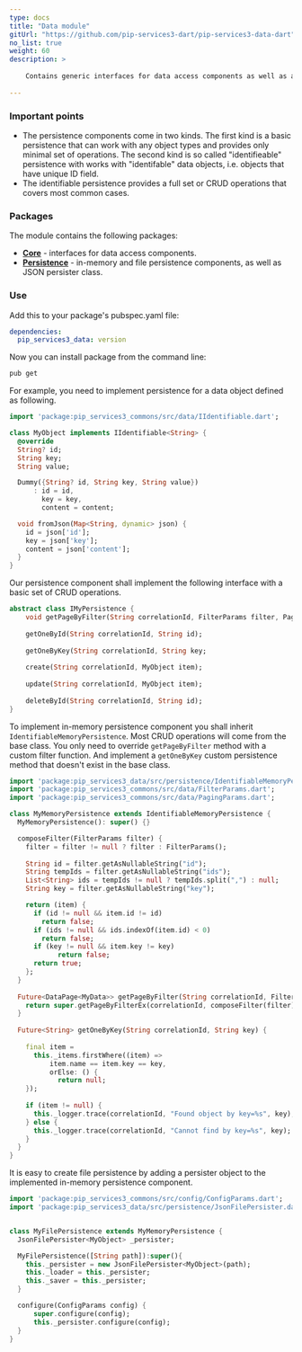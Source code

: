 ```yaml
---
type: docs
title: "Data module"
gitUrl: "https://github.com/pip-services3-dart/pip-services3-data-dart"
no_list: true
weight: 60
description: > 
  
    Contains generic interfaces for data access components as well as abstract implementations for in-memory and file persistence. 
 
---
```


### Important points
* The persistence components come in two kinds. The first kind is a basic persistence that can work with any object types and provides only minimal set of operations. The second kind is so called "identifieable" persistence with works with "identifable" data objects, i.e. objects that have unique ID field. 
* The identifiable persistence provides a full set or CRUD operations that covers most common cases.


### Packages

The module contains the following packages:

* [**Core**](core) - interfaces for data access components. 
* [**Persistence**](persistence) - in-memory and file persistence components, as well as JSON persister class.


### Use

Add this to your package's pubspec.yaml file:
```yaml
dependencies:
  pip_services3_data: version
```

Now you can install package from the command line:
```bash
pub get
```

For example, you need to implement persistence for a data object defined as following.

```dart
import 'package:pip_services3_commons/src/data/IIdentifiable.dart';

class MyObject implements IIdentifiable<String> {
  @override
  String? id;
  String key;
  String value;

  Dummy({String? id, String key, String value})
      : id = id,
        key = key,
        content = content;

  void fromJson(Map<String, dynamic> json) {
    id = json['id'];
    key = json['key'];
    content = json['content'];
  }
}

```

Our persistence component shall implement the following interface with a basic set of CRUD operations.

```dart
abstract class IMyPersistence {
    void getPageByFilter(String correlationId, FilterParams filter, PagingParams paging);
    
    getOneById(String correlationId, String id);
    
    getOneByKey(String correlationId, String key;
    
    create(String correlationId, MyObject item);
    
    update(String correlationId, MyObject item);
    
    deleteById(String correlationId, String id);
}
```

To implement in-memory persistence component you shall inherit `IdentifiableMemoryPersistence`. 
Most CRUD operations will come from the base class. You only need to override `getPageByFilter` method with a custom filter function.
And implement a `getOneByKey` custom persistence method that doesn't exist in the base class.

```dart
import 'package:pip_services3_data/src/persistence/IdentifiableMemoryPersistence.dart';
import 'package:pip_services3_commons/src/data/FilterParams.dart';
import 'package:pip_services3_commons/src/data/PagingParams.dart';

class MyMemoryPersistence extends IdentifiableMemoryPersistence {
  MyMemoryPersistence(): super() {}

  composeFilter(FilterParams filter) {
    filter = filter != null ? filter : FilterParams();
    
    String id = filter.getAsNullableString("id");
    String tempIds = filter.getAsNullableString("ids");
    List<String> ids = tempIds != null ? tempIds.split(",") : null;
    String key = filter.getAsNullableString("key");

    return (item) {
      if (id != null && item.id != id)
        return false;
      if (ids != null && ids.indexOf(item.id) < 0)
        return false;
      if (key != null && item.key != key)
            return false;
      return true;
    };
  }
  
  Future<DataPage<MyData>> getPageByFilter(String correlationId, FilterParams filter, PagingParams paging){
    return super.getPageByFilterEx(correlationId, composeFilter(filter), paging, null);
  }  
  
  Future<String> getOneByKey(String correlationId, String key) {
    
    final item =
      this._items.firstWhere((item) =>
          item.name == item.key == key,
          orElse: () {
            return null;
    });
    
    if (item != null) {
      this._logger.trace(correlationId, "Found object by key=%s", key);
    } else {
      this._logger.trace(correlationId, "Cannot find by key=%s", key);
    }
  }
}
```

It is easy to create file persistence by adding a persister object to the implemented in-memory persistence component.

```dart
import 'package:pip_services3_commons/src/config/ConfigParams.dart';
import 'package:pip_services3_data/src/persistence/JsonFilePersister.dart';


class MyFilePersistence extends MyMemoryPersistence {
  JsonFilePersister<MyObject> _persister;

  MyFilePersistence([String path]):super(){
    this._persister = new JsonFilePersister<MyObject>(path);
    this._loader = this._persister;
    this._saver = this._persister;
  }

  configure(ConfigParams config) {
      super.configure(config);
      this._persister.configure(config);
  }
}
```
